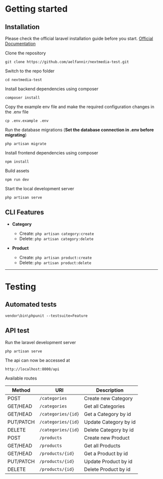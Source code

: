# Getting started

## Installation

Please check the official laravel installation guide before you start. [Official Documentation](https://laravel.com/docs/8.x/installation)

Clone the repository

    git clone https://github.com/aelfannir/nextmedia-test.git

Switch to the repo folder

    cd nextmedia-test
    
Install backend dependencies using composer

    composer install

Copy the example env file and make the required configuration changes in the .env file

    cp .env.example .env
    
Run the database migrations (**Set the database connection in .env before migrating**)

    php artisan migrate
    
Install frontend dependencies using composer

    npm install
    
Build assets

    npm run dev
    
Start the local development server

    php artisan serve

## CLI Features

* **Category**
    * Create: `php artisan category:create`
    * Delete: `php artisan category:delete`

* **Product**
    * Create: `php artisan product:create`
    * Delete: `php artisan product:delete`


----------
# Testing
## Automated tests

    vendor\bin\phpunit --testsuite=Feature


## API test

Run the laravel development server

    php artisan serve

The api can now be accessed at

    http://localhost:8000/api
    
Available routes

| **Method**| **URI**           | **Description**       |
|----------	|------------------	|-----------------------|
| POST      | `/categories`     | Create new Category   |
| GET/HEAD  | `/categories`     | Get all Categories    |
| GET/HEAD  | `/categories/{id}`| Get a Category by id  |
| PUT/PATCH | `/categories/{id}`| Update Category by id |
| DELETE    | `/categories/{id}`| Delete Category by id |
| POST      | `/products`       | Create new Product    |
| GET/HEAD  | `/products`       | Get all Products      |
| GET/HEAD  | `/products/{id}`  | Get a Product by id   |
| PUT/PATCH | `/products/{id}`  | Update Product by id  |
| DELETE    | `/products/{id}`  | Delete Product by id  |
